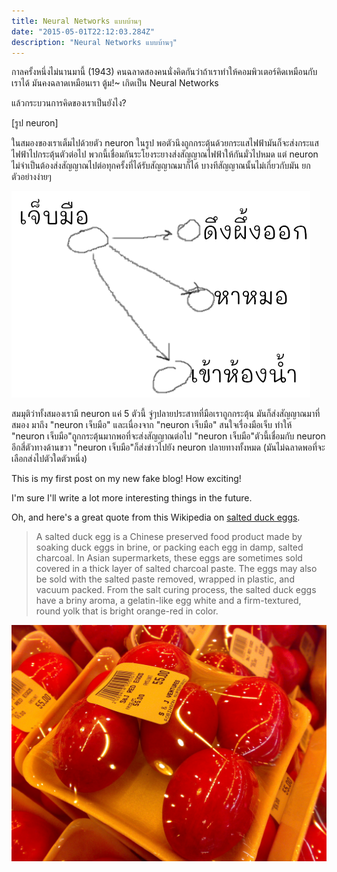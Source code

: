 ```yaml
---
title: Neural Networks แบบบ้านๆ
date: "2015-05-01T22:12:03.284Z"
description: "Neural Networks แบบบ้านๆ"
---
```


กาลครั้งหนึ่งไม่นานมานี้ (1943) คนฉลาดสองคนนั่งคิดกันว่าถ้าเราทำให้คอมพิวเตอร์คิดเหมือนกับเราได้ มันคงฉลาดเหมือนเรา ตู้ม!~ เกิดเป็น Neural Networks

แล้วกระบวนการคิดของเราเป็นยังไง?

[รูป neuron]

ในสมองของเราเต็มไปด้วยตัว neuron ในรูป พอตัวนึงถูกกระตุ้นด้วยกระแสไฟฟ้ามันก็จะส่งกระแสไฟฟ้าไปกระตุ้นตัวต่อไป พวกนี้เชื่อมกันระโยงระยางส่งสัญญาณไฟฟ้าให้กันมั่วไปหมด
แต่ neuron ไม่จำเป็นต้องส่งสัญญาณไปต่อทุกครั้งที่ได้รับสัญญาณมาก็ได้ บางทีสัญญาณนั้นไม่เกี่ยวกับมัน ยกตัวอย่างง่ายๆ

![ภาพ neuron ด้านซ้าย "เจ็บมือ" ด้านขวา "ดึงผึ้งออก", "หาหมอ", "เข้าห้องน้ำ"](./simple_neuron1.png)

สมมุติว่าทั้งสมองเรามี neuron แค่ 5 ตัวนี้
จู่ๆปลายประสาทที่มือเราถูกกระตุ้น มันก็ส่งสัญญาณมาที่สมอง มาถึง "neuron เจ็บมือ" และเนื่องจาก "neuron เจ็บมือ" สนใจเรื่องมือเจ็บ ทำให้ "neuron เจ็บมือ"ถูกกระตุ้นมากพอที่จะส่งสัญญาณต่อไป "neuron เจ็บมือ"ตัวนี้เชื่อมกับ neuron อีกสี่ตัวทางด้านขวา
"neuron เจ็บมือ"ก็ส่งข่าวไปยัง neuron ปลายทางทั้งหมด (มันไม่ฉลาดพอที่จะเลือกส่งไปตัวใดตัวหนึ่ง)


This is my first post on my new fake blog! How exciting!

I'm sure I'll write a lot more interesting things in the future.

Oh, and here's a great quote from this Wikipedia on
[salted duck eggs](http://en.wikipedia.org/wiki/Salted_duck_egg).

> A salted duck egg is a Chinese preserved food product made by soaking duck
> eggs in brine, or packing each egg in damp, salted charcoal. In Asian
> supermarkets, these eggs are sometimes sold covered in a thick layer of salted
> charcoal paste. The eggs may also be sold with the salted paste removed,
> wrapped in plastic, and vacuum packed. From the salt curing process, the
> salted duck eggs have a briny aroma, a gelatin-like egg white and a
> firm-textured, round yolk that is bright orange-red in color.

![Chinese Salty Egg](./salty_egg.jpg)

